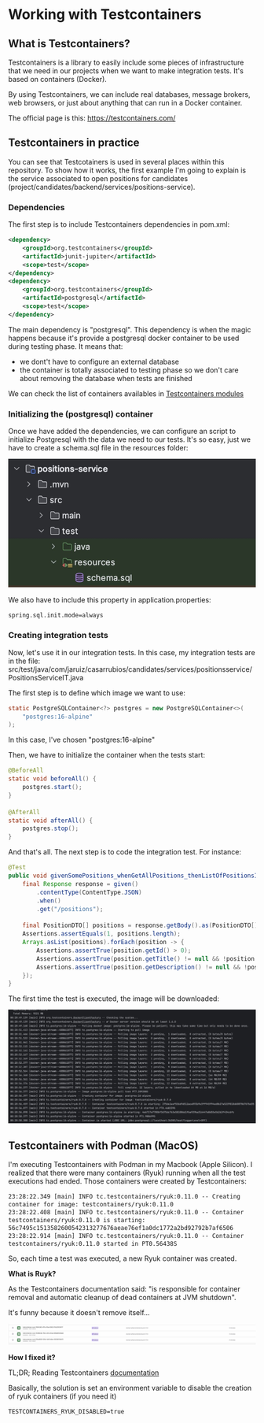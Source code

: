 # Working with Testcontainers



## What is Testcontainers?

Testcontainers is a library to easily include some pieces of infrastructure that we need in our projects when we want to make integration tests. It's based on containers (Docker).

By using Testcontainers, we can include real databases, message brokers, web browsers, or just about anything that can run in a Docker container.

The official page is this: https://testcontainers.com/



## Testcontainers in practice

You can see that Testcotainers is used in several places within this repository. To show how it works, the first example I'm going to explain is the service associated to open positions for candidates (project/candidates/backend/services/positions-service).



### Dependencies

The first step is to include Testcontainers dependencies in pom.xml:

```xml
<dependency>
    <groupId>org.testcontainers</groupId>
    <artifactId>junit-jupiter</artifactId>
    <scope>test</scope>
</dependency>
<dependency>
    <groupId>org.testcontainers</groupId>
    <artifactId>postgresql</artifactId>
    <scope>test</scope>
</dependency>
```



The main dependency is "postgresql". This dependency is when the magic happens because it's provide a postgresql docker container to be used during testing phase. It means that:

- we dont't have to configure an external database
- the container is totally associated to testing phase so we don't care about removing the database when tests are finished



We can check the list of containers availables in [Testcontainers modules](https://testcontainers.com/modules/)



### Initializing the (postgresql) container

Once we have added the dependencies, we can configure an script to initialize Postgresql with the data we need to our tests. It's so easy, just we have to create a schema.sql file in the resources folder:



![schema-sql](img/schema-sql.jpg)



We also have to include this property in application.properties:

```properties
spring.sql.init.mode=always
```



### Creating integration tests

Now, let's use it in our integration tests. In this case, my integration tests are in the file: src/test/java/com/jaruiz/casarrubios/candidates/services/positionsservice/PositionsServiceIT.java



The first step is to define which image we want to use:

```Java
static PostgreSQLContainer<?> postgres = new PostgreSQLContainer<>(
  	"postgres:16-alpine"
);
```



In this case, I've chosen "postgres:16-alpine"



Then, we have to initialize the container when the tests start:

```Java
@BeforeAll
static void beforeAll() {
    postgres.start();
}

@AfterAll
static void afterAll() {
    postgres.stop();
}
```



And that's all. The next step is to code the integration test. For instance:

```Java
@Test
public void givenSomePositions_whenGetAllPositions_thenListOfPositionsIsReturned() {
    final Response response = given()
        .contentType(ContentType.JSON)
        .when()
        .get("/positions");

    final PositionDTO[] positions = response.getBody().as(PositionDTO[].class);
    Assertions.assertEquals(1, positions.length);
    Arrays.asList(positions).forEach(position -> {
        Assertions.assertTrue(position.getId() > 0);
        Assertions.assertTrue(position.getTitle() != null && !position.getTitle().isEmpty());
        Assertions.assertTrue(position.getDescription() != null && !position.getDescription().isEmpty());
    });
}
```



The first time the test is executed, the image will be downloaded:

![testcontainers-download-image](img/testcontainers-download-image.jpg)



## Testcontainers with Podman (MacOS)

I'm executing Testcontainers with Podman in my Macbook (Apple Silicon). I realized that there were many containers (Ryuk) running when all the test executions had ended. Those containers were created by Testcontainers:

```
23:28:22.349 [main] INFO tc.testcontainers/ryuk:0.11.0 -- Creating container for image: testcontainers/ryuk:0.11.0
23:28:22.408 [main] INFO tc.testcontainers/ryuk:0.11.0 -- Container testcontainers/ryuk:0.11.0 is starting: 56c7495c1513582600542313277676aeae76ef1a0dc1772a2bd92792b7af6506
23:28:22.914 [main] INFO tc.testcontainers/ryuk:0.11.0 -- Container testcontainers/ryuk:0.11.0 started in PT0.56438S
```



So, each time a test was executed, a new Ryuk container was created.



**What is Ruyk?**

As the Testcontainers documentation said: "is responsible for container removal and automatic cleanup of dead containers at JVM shutdown".

It's funny because it doesn't remove itself...

![ryuk_container](img/ryuk_container.jpg)



**How I fixed it?**

TL;DR; Reading Testcontainers [documentation](https://java.testcontainers.org/features/configuration/#disabling-ryuk)

Basically, the solution is set an environment variable to disable the creation of ryuk containers (if you need it)

```
TESTCONTAINERS_RYUK_DISABLED=true
```

